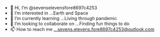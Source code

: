 - 👋 Hi, I’m @sevenselevensfore8697c4253
- 👀 I’m interested in ...Earth and Space
- 🌱 I’m currently learning ...Living through pandemic
- 💞️ I’m looking to collaborate on ...Finding fun things to do
- 📫 How to reach me ...sevens.elevens.fore8697c4253@outlook.com

<!---
sevenselevensfore8697c4253/sevenselevensfore8697c4253 is a ✨ special ✨ repository because its `README.md` (this file) appears on your GitHub profile.
You can click the Preview link to take a look at your changes.
--->

